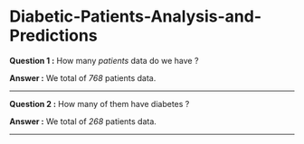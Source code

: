 # Diabetic-Patients-Analysis-and-Predictions

**Question 1 :** How many *patients* data do we have ?

**Answer :** We total of *768* patients data.

---

**Question 2 :** How many of them have diabetes ?

**Answer :** We total of *268* patients data.

---
